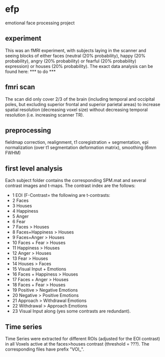 # efp
emotional face processing project

## experiment
This was an fMRI experiment, with subjects laying in the scanner and seeing blocks of either faces (neutral (20% probability), happy  (20% probability), angry (20% probability) or fearful (20% probability) expression) or houses (20% probability). The exact data analysis can be found here: *** to do ***

## fmri scan
The scan did only cover 2/3 of the brain (including temporal and occipital poles, but excluding superior frontal and superior parietal areas) to increase spatial resolution (decreasing voxel size) without decreasing temporal resolution (i.e. increasing scanner TR).

## preprocessing
fieldmap correction, realignment, t1 coregistration + segmentation, epi normalization (over t1 segmentation deformation matrix), smoothing (6mm FWHM) 

## first level analysis
Each subject folder contains the corresponding SPM.mat and several contrast images and t-maps.
The contrast index are the follows:
- 1 EOI (F-Contrast=
the following are t-contrasts:
- 2 Faces
- 3 Houses
- 4 Happiness
- 5 Anger
- 6 Fear
- 7 Faces > Houses
- 8 Faces+Happiness > Houses
- 9 Faces+Anger > Houses
- 10 Faces + Fear > Houses
- 11 Happiness > Houses
- 12 Anger > Houses
- 13 Fear > Houses
- 14 Houses > Faces
- 15 Visual Input + Emotions
- 16 Faces + Happiness > Houses
- 17 Faces + Anger > Houses
- 18 Faces + Fear > Houses
- 19 Positive > Negative Emotions
- 20 Negative > Positive Emotions
- 21 Approach > Withdrawal Emotions
- 22 Withdrawal > Approach Emotions
- 23 Visual Input along
(yes some contrasts are redundant).

## Time series
Time Series were extracted for different ROIs (adjusted for the EOI contrast) in all Voxels active at the faces>houses contrast (threshold = ???). The corresponding files have prefix "VOI_".


